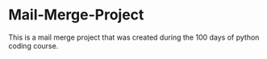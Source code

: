 # Mail-Merge-Project
This is a mail merge project that was created during the 100 days of python coding course.
